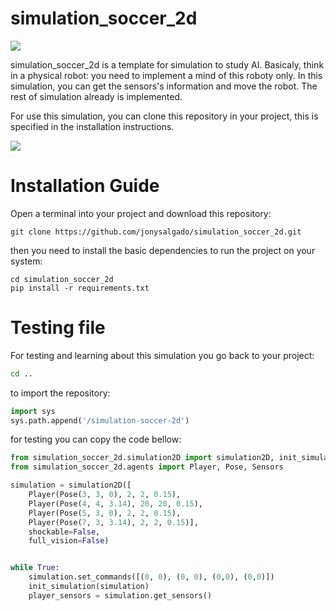 # simulation_soccer_2d

<img src="https://img.shields.io/static/v1?label=Version&message=1.0.1&color=7159c1?style=for-the-badge"/> 

simulation_soccer_2d is a template for simulation to study AI. Basicaly, think in a physical 
robot: you need to implement a mind of this roboty only. In this simulation, you can get 
the sensors's information and move the robot. The rest of simulation already is implemented.

For use this simulation, you can clone this repository in your project, this is specified 
in the installation instructions.

![](https://user-images.githubusercontent.com/50979367/80439962-0ff43000-88de-11ea-84db-4bef850e44b3.png)

# Installation Guide

Open a terminal into your project and download this repository:

`git clone https://github.com/jonysalgado/simulation_soccer_2d.git`

then you need to install the basic dependencies to run the project on your system:

```
cd simulation_soccer_2d
pip install -r requirements.txt
```

# Testing file

For testing and learning about this simulation you go back to your project:

```bash
cd ..
```
to import the repository:

```python
import sys
sys.path.append('/simulation-soccer-2d')
```

for testing you can copy the code bellow:

```python
from simulation_soccer_2d.simulation2D import simulation2D, init_simulation
from simulation_soccer_2d.agents import Player, Pose, Sensors

simulation = simulation2D([
    Player(Pose(3, 3, 0), 2, 2, 0.15), 
    Player(Pose(4, 4, 3.14), 20, 20, 0.15),
    Player(Pose(5, 3, 0), 2, 2, 0.15),
    Player(Pose(7, 3, 3.14), 2, 2, 0.15)],
    shockable=False,
    full_vision=False)


while True:
    simulation.set_commands([(0, 0), (0, 0), (0,0), (0,0)])
    init_simulation(simulation)
    player_sensors = simulation.get_sensors()
```

